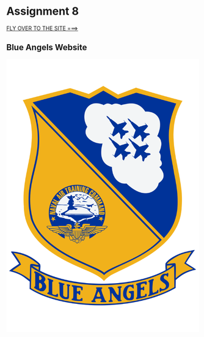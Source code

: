 # Assignment 8
[FLY OVER TO THE SITE ===>](https://bridgerfiore.github.io/MART341-WebDesign/Assignment_8/)
## Blue Angels Website
![Blue Angel Insignia](./Images/800px-Blue_Angels_Insignia.svg.png)